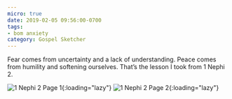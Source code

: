 ```yaml
---
micro: true
date: 2019-02-05 09:56:00-0700
tags:
- bom anxiety
category: Gospel Sketcher
---
```


Fear comes from uncertainty and a lack of understanding. Peace comes from humility and softening ourselves. That’s the lesson I took from 1 Nephi 2.

![1 Nephi 2 Page 1](https://media.bennorris.org/images/gospelsketcher/uploads/2019/5ec2c9bd79.jpg){:loading="lazy"} ![1 Nephi 2 Page 2](https://media.bennorris.org/images/gospelsketcher/uploads/2019/ecf80141b9.jpg){:loading="lazy"}